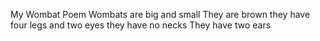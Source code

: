 My Wombat Poem
Wombats are big and small
They are brown 
they have four legs and two eyes 
they have no necks 
They have two ears 
